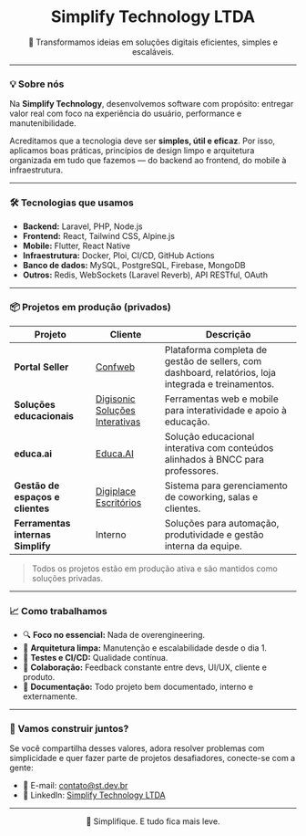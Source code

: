 <h1 align="center">Simplify Technology LTDA</h1>
<p align="center">🚀 Transformamos ideias em soluções digitais eficientes, simples e escaláveis.</p>

---

### 💡 Sobre nós

Na **Simplify Technology**, desenvolvemos software com propósito: entregar valor real com foco na experiência do usuário, performance e manutenibilidade.

Acreditamos que a tecnologia deve ser **simples, útil e eficaz**. Por isso, aplicamos boas práticas, princípios de design limpo e arquitetura organizada em tudo que fazemos — do backend ao frontend, do mobile à infraestrutura.

---

### 🛠️ Tecnologias que usamos

- **Backend:** Laravel, PHP, Node.js  
- **Frontend:** React, Tailwind CSS, Alpine.js  
- **Mobile:** Flutter, React Native  
- **Infraestrutura:** Docker, Ploi, CI/CD, GitHub Actions  
- **Banco de dados:** MySQL, PostgreSQL, Firebase, MongoDB  
- **Outros:** Redis, WebSockets (Laravel Reverb), API RESTful, OAuth

---

### 📦 Projetos em produção (privados)

| Projeto | Cliente | Descrição |
|--------|---------|-----------|
| **Portal Seller** | [Confweb](https://confweb.com.br) | Plataforma completa de gestão de sellers, com dashboard, relatórios, loja integrada e treinamentos. |
| **Soluções educacionais** | [Digisonic Soluções Interativas](https://digisonic.com.br) | Ferramentas web e mobile para interatividade e apoio à educação. | 
| **educa.ai** | [Educa.AI](https://educa.ai) | Solução educacional interativa com conteúdos alinhados à BNCC para professores. |
| **Gestão de espaços e clientes** | [Digiplace Escritórios](https://www.instagram.com/digiplace.bebedouro) | Sistema para gerenciamento de coworking, salas e clientes. |
| **Ferramentas internas Simplify** | Interno | Soluções para automação, produtividade e gestão interna da equipe. |

> Todos os projetos estão em produção ativa e são mantidos como soluções privadas.

---

### 📈 Como trabalhamos

- 🔍 **Foco no essencial:** Nada de overengineering.  
- 📐 **Arquitetura limpa:** Manutenção e escalabilidade desde o dia 1.  
- 🧪 **Testes e CI/CD:** Qualidade contínua.  
- 💬 **Colaboração:** Feedback constante entre devs, UI/UX, cliente e produto.  
- 🧠 **Documentação:** Todo projeto bem documentado, interno e externamente.

---

### 🤝 Vamos construir juntos?

Se você compartilha desses valores, adora resolver problemas com simplicidade e quer fazer parte de projetos desafiadores, conecte-se com a gente:

- 📧 E-mail: contato@st.dev.br  
- 💼 LinkedIn: [Simplify Technology LTDA](https://linkedin.com/company/technology-simplify)

---

<p align="center">💙 Simplifique. E tudo fica mais leve.</p>
